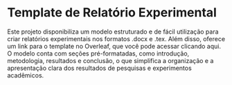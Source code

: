 # Template de Relatório Experimental
Este projeto disponibiliza um modelo estruturado e de fácil utilização para criar relatórios experimentais nos formatos .docx e .tex. Além disso, oferece um link para o template no Overleaf, que você pode acessar clicando aqui. O modelo conta com seções pré-formatadas, como introdução, metodologia, resultados e conclusão, o que simplifica a organização e a apresentação clara dos resultados de pesquisas e experimentos acadêmicos.
